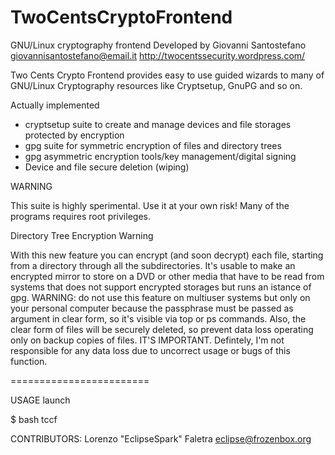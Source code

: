 TwoCentsCryptoFrontend
======================

GNU/Linux cryptography frontend
Developed by Giovanni Santostefano <giovannisantostefano@email.it>
http://twocentssecurity.wordpress.com/

Two Cents Crypto Frontend provides easy to use guided wizards to many of GNU/Linux Cryptography resources like Cryptsetup, GnuPG and so on.

Actually implemented
* cryptsetup suite to create and manage devices and file storages protected by encryption
* gpg suite for symmetric encryption of files and directory trees
* gpg asymmetric encryption tools/key management/digital signing
* Device and file secure deletion (wiping)


WARNING

This suite is highly sperimental. Use it at your own risk!
Many of the programs requires root privileges.



Directory Tree Encryption Warning

With this new feature you can encrypt (and soon decrypt) each file, starting
from a directory through all the subdirectories. It's usable to make an encrypted
mirror to store on a DVD or other media that have to be read from systems that
does not support encrypted storages but runs an istance of gpg. WARNING: do not
use this feature on multiuser systems but only on your personal computer because
the passphrase must be passed as argument in clear form, so it's visible via top
or ps commands. Also, the clear form of files will be securely deleted, so prevent
data loss operating only on backup copies of files. IT'S IMPORTANT. Defintely, I'm 
not responsible for any data loss due to uncorrect usage or bugs of this function.


========================

USAGE
launch

$ bash tccf

CONTRIBUTORS: 
Lorenzo "EclipseSpark" Faletra <eclipse@frozenbox.org>
